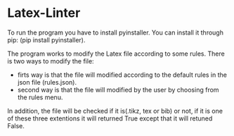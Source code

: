 # Latex-Linter
To run the program you have to install pyinstaller.
You can install it through pip: (pip install pyinstaller).

The program works to modify the Latex file according to some rules.
There is two ways to modify the file:
- firts way is that the file will modified according to the default rules in the json file (rules.json).
- second way is that the file will modified by the user by choosing from the rules menu.

In addition, the file will be checked if it is(.tikz, tex or bib) or not, if it is one of these three extentions it will returned True except that it will retuned False.



